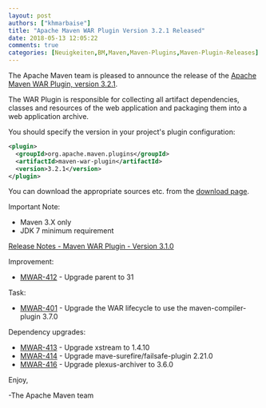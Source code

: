 ```yaml
---
layout: post
authors: ["khmarbaise"]
title: "Apache Maven WAR Plugin Version 3.2.1 Released"
date: 2018-05-13 12:05:22
comments: true
categories: [Neuigkeiten,BM,Maven,Maven-Plugins,Maven-Plugin-Releases]
---
```

The Apache Maven team is pleased to announce the release of the 
[Apache Maven WAR Plugin, version 3.2.1](https://maven.apache.org/plugins/maven-war-plugin/).

The WAR Plugin is responsible for collecting all artifact dependencies, classes
and resources of the web application and packaging them into a web application
archive.

You should specify the version in your project's plugin configuration:

```xml
<plugin>
  <groupId>org.apache.maven.plugins</groupId>
  <artifactId>maven-war-plugin</artifactId>
  <version>3.2.1</version>
</plugin>
```

You can download the appropriate sources etc. from the [download page][download].

Important Note: 

 * Maven 3.X only
 * JDK 7 minimum requirement


<!-- more -->

[Release Notes - Maven WAR Plugin - Version 3.1.0](https://issues.apache.org/jira/secure/ReleaseNote.jspa?projectId=12318121&version=12341729)

Improvement:

 * [MWAR-412](https://issues.apache.org/jira/browse/MWAR-412) - Upgrade parent to 31

Task:

 * [MWAR-401](https://issues.apache.org/jira/browse/MWAR-401) - Upgrade the WAR lifecycle to use the maven-compiler-plugin 3.7.0

Dependency upgrades:

 * [MWAR-413](https://issues.apache.org/jira/browse/MWAR-413) - Upgrade xstream to 1.4.10
 * [MWAR-414](https://issues.apache.org/jira/browse/MWAR-414) - Upgrade mave-surefire/failsafe-plugin 2.21.0
 * [MWAR-416](https://issues.apache.org/jira/browse/MWAR-416) - Upgrade plexus-archiver to 3.6.0


Enjoy,

-The Apache Maven team

[download]: https://maven.apache.org/plugins/maven-war-plugin/download.cgi

